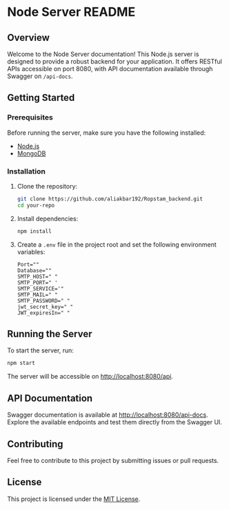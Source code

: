 # Node Server README

## Overview

Welcome to the Node Server documentation! This Node.js server is designed to provide a robust backend for your application. It offers RESTful APIs accessible on port 8080, with API documentation available through Swagger on `/api-docs`.

## Getting Started

### Prerequisites

Before running the server, make sure you have the following installed:

-   [Node.js](https://nodejs.org/)
-   [MongoDB](https://www.mongodb.com/)

### Installation

1. Clone the repository:

    ```bash
    git clone https://github.com/aliakbar192/Ropstam_backend.git
    cd your-repo
    ```

2. Install dependencies:

    ```bash
    npm install
    ```

3. Create a `.env` file in the project root and set the following environment variables:

    ```env
    Port=""
    Database=""
    SMTP_HOST=" "
    SMTP_PORT=" '
    SMTP_SERVICE='"
    SMTP_MAIL=" "
    SMTP_PASSWORD=" "
    jwt_secret_key=" "
    JWT_expiresIn=" "
    ```

## Running the Server

To start the server, run:

```bash
npm start
```

The server will be accessible on [http://localhost:8080/api](http://localhost:8080/api).

## API Documentation

Swagger documentation is available at [http://localhost:8080/api-docs](http://localhost:8080/api-docs). Explore the available endpoints and test them directly from the Swagger UI.

## Contributing

Feel free to contribute to this project by submitting issues or pull requests.

## License

This project is licensed under the [MIT License](LICENSE).
